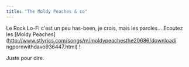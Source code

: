 ```yaml
---
title: "The Moldy Peaches & co"
---
```


Le Rock Lo-Fi c'est un peu has-been, je crois, mais les paroles... Ecoutez les
[Moldy Peaches](http://www.stlyrics.com/songs/m/moldypeachesthe20686/downloadi
ngpornwithdavo936447.html) !

Juste pour dire.

